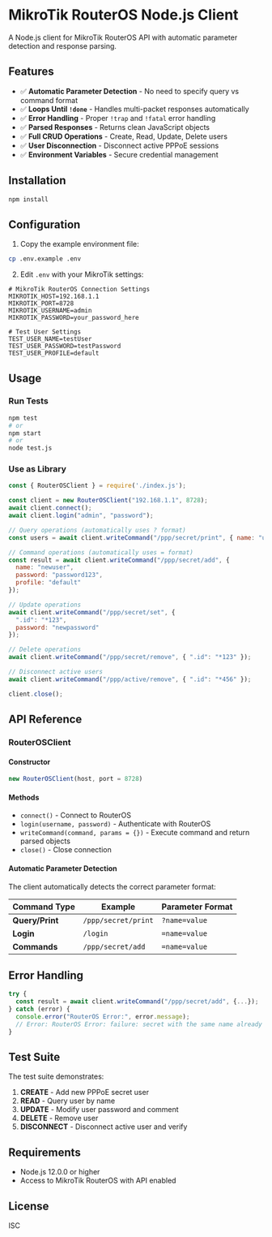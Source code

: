 # MikroTik RouterOS Node.js Client

A Node.js client for MikroTik RouterOS API with automatic parameter detection and response parsing.

## Features

- ✅ **Automatic Parameter Detection** - No need to specify query vs command format
- ✅ **Loops Until `!done`** - Handles multi-packet responses automatically
- ✅ **Error Handling** - Proper `!trap` and `!fatal` error handling
- ✅ **Parsed Responses** - Returns clean JavaScript objects
- ✅ **Full CRUD Operations** - Create, Read, Update, Delete users
- ✅ **User Disconnection** - Disconnect active PPPoE sessions
- ✅ **Environment Variables** - Secure credential management

## Installation

```bash
npm install
```

## Configuration

1. Copy the example environment file:
```bash
cp .env.example .env
```

2. Edit `.env` with your MikroTik settings:
```env
# MikroTik RouterOS Connection Settings
MIKROTIK_HOST=192.168.1.1
MIKROTIK_PORT=8728
MIKROTIK_USERNAME=admin
MIKROTIK_PASSWORD=your_password_here

# Test User Settings
TEST_USER_NAME=testUser
TEST_USER_PASSWORD=testPassword
TEST_USER_PROFILE=default
```

## Usage

### Run Tests
```bash
npm test
# or
npm start
# or
node test.js
```

### Use as Library
```javascript
const { RouterOSClient } = require('./index.js');

const client = new RouterOSClient("192.168.1.1", 8728);
await client.connect();
await client.login("admin", "password");

// Query operations (automatically uses ? format)
const users = await client.writeCommand("/ppp/secret/print", { name: "user1" });

// Command operations (automatically uses = format)
const result = await client.writeCommand("/ppp/secret/add", {
  name: "newuser",
  password: "password123",
  profile: "default"
});

// Update operations
await client.writeCommand("/ppp/secret/set", {
  ".id": "*123",
  password: "newpassword"
});

// Delete operations
await client.writeCommand("/ppp/secret/remove", { ".id": "*123" });

// Disconnect active users
await client.writeCommand("/ppp/active/remove", { ".id": "*456" });

client.close();
```

## API Reference

### RouterOSClient

#### Constructor
```javascript
new RouterOSClient(host, port = 8728)
```

#### Methods

- `connect()` - Connect to RouterOS
- `login(username, password)` - Authenticate with RouterOS
- `writeCommand(command, params = {})` - Execute command and return parsed objects
- `close()` - Close connection

#### Automatic Parameter Detection

The client automatically detects the correct parameter format:

| Command Type | Example | Parameter Format |
|-------------|---------|------------------|
| **Query/Print** | `/ppp/secret/print` | `?name=value` |
| **Login** | `/login` | `=name=value` |
| **Commands** | `/ppp/secret/add` | `=name=value` |

## Error Handling

```javascript
try {
  const result = await client.writeCommand("/ppp/secret/add", {...});
} catch (error) {
  console.error("RouterOS Error:", error.message);
  // Error: RouterOS Error: failure: secret with the same name already exists
}
```

## Test Suite

The test suite demonstrates:

1. **CREATE** - Add new PPPoE secret user
2. **READ** - Query user by name
3. **UPDATE** - Modify user password and comment
4. **DELETE** - Remove user
5. **DISCONNECT** - Disconnect active user and verify

## Requirements

- Node.js 12.0.0 or higher
- Access to MikroTik RouterOS with API enabled

## License

ISC
